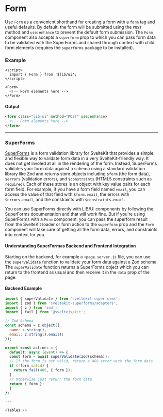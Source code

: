 <script>
  import { Form, Input, Button } from '$lib/ui';
  import Tables from './Tables.svelte';
</script>

# Form

Use `Form` as a convenient shorthand for creating a form with a `form` tag and useful defaults. By
default, the form will be submitted using the `POST` method and `use:enhance` to prevent the default
form submission. The `Form` component also accepts a `superform` prop to which you can pass form
data to be validated with the SuperForms and shared through context with child form elements
(requires the `superforms` package to be installed).

### Example

```svelte
<script>
  import { Form } from '$lib/ui';
</script>

<Form>
  <!-- Form elements here -->
</Form>
```

#### Output

```html
<form class="lib-ui" method="POST" use:enhance>
  <!-- Form elements here -->
</form>
```
---

### SuperForms

[SuperForms](https://superforms.rocks) is a form validation library for SvelteKit that provides a
simple and flexible way to validate form data in a very SvelteKit-friendly way. It does not get
involed at all in the rendering of the form. Instead, SuperForms validates your form data against a
schema using a standard validation library like Zod and returns store objects including `$form` (the
form data), `$errors` (validation errors), and `$constraints` (HTML5 constraints such as
`required`). Each of these stores is an object with key value pairs for each form field. For
example, if you have a form field named `email`, you can access the value of that field with
`$form.email`, the errors with `$errors.email`, and the constraints with `$constraints.email`.

You can use SuperForms directly with LIB/UI components by following the SuperForms documentation and
that will work fine. But if you're using SuperForms with a `Form` component, you can pass the
superform result from the SvelteKit loader or form action to the `superform` prop and the `Form`
component will take care of getting all the form data, errors, and constraints into context for you.

#### Understanding SuperFormas Backend and Frontend Integration

Starting on the backend, for example a `+page.server.js` file, you can use the `superValidate`
function to validate your form data against a Zod schema. The `superValidate` function returns a
SuperForms object which you can return to the frontend as usual and then receive it in the `data`
prop of the page.

#### Backend Example

```js
import { superValidate } from 'sveltekit-superforms';
import { zod } from 'sveltekit-superforms/adapters';
import { z } from 'zod';
import { fail } from '@sveltejs/kit';

// Zod Schema
const schema = z.object({
  name: z.string(),
  email: z.string().email()
});

export const actions = {
  default: async (event) => {
  const form = await superValidate(zod(schema));
  // If the form is not valid, return a 400 error with the form data
  if (!form.valid) {
    return fail(400, { form });
  }
  // Otherwise just return the form data
  return { form };
  }
};

---

<Tables />


